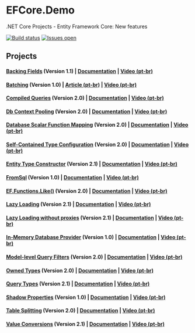 # EFCore.Demo
.NET Core Projects - Entity Framework Core: New features

[![Build status](https://ci.appveyor.com/api/projects/status/5mxaghgfujfxrh48?svg=true)](https://ci.appveyor.com/project/andreluizsecco/efcore.demo)
[![Issues open](https://img.shields.io/github/issues-raw/andreluizsecco/efcore.demo.svg)](https://github.com/andreluizsecco/efcore.demo/issues)

## Projects
#### [Backing Fields](https://github.com/andreluizsecco/EFCore.Demo/tree/master/BackingField) (Version 1.1) | [Documentation](https://docs.microsoft.com/en-us/ef/core/modeling/backing-field) | [Video (pt-br)](https://www.youtube.com/watch?v=dlEPR-VP67Q)
#### [Batching](https://github.com/andreluizsecco/EFCore.Demo/tree/master/Batching) (Version 1.0) | [Article (pt-br)](https://social.technet.microsoft.com/wiki/pt-br/contents/articles/35880.entity-framework-core-1-0-transacoes-em-lote-batching.aspx) | [Video (pt-br)](https://www.youtube.com/watch?v=P9RK1SGu6bI)
#### [Compiled Queries](https://github.com/andreluizsecco/EFCore.Demo/tree/master/CompiledQueries) (Version 2.0) | [Documentation](https://docs.microsoft.com/en-us/ef/core/what-is-new/ef-core-2.0#explicitly-compiled-queries) | [Video (pt-br)](https://www.youtube.com/watch?v=98rJPc67sqo)
#### [Db Context Pooling](https://github.com/andreluizsecco/EFCore.Demo/tree/master/DbContextPooling) (Version 2.0) | [Documentation](https://docs.microsoft.com/en-us/ef/core/what-is-new/ef-core-2.0#dbcontext-pooling) | [Video (pt-br)](https://www.youtube.com/watch?v=98rJPc67sqo)
#### [Database Scalar Function Mapping](https://github.com/andreluizsecco/EFCore.Demo/tree/master/DbFunctionMapping) (Version 2.0) | [Documentation](https://docs.microsoft.com/en-us/ef/core/what-is-new/ef-core-2.0#database-scalar-function-mapping) | [Video (pt-br)](https://www.youtube.com/watch?v=GgkHcWXqNss)
#### [Self-Contained Type Configuration](https://github.com/andreluizsecco/EFCore.Demo/tree/master/EntityTypeConfiguration) (Version 2.0) | [Documentation](https://docs.microsoft.com/en-us/ef/core/what-is-new/ef-core-2.0#self-contained-type-configuration-for-code-first) | [Video (pt-br)](https://www.youtube.com/watch?v=PgEFUvHrxSE)
#### [Entity Type Constructor](https://github.com/andreluizsecco/EFCore.Demo/tree/master/EntityTypeConstructor) (Version 2.1) | [Documentation](https://docs.microsoft.com/en-us/ef/core/modeling/constructors) | [Video (pt-br)](https://www.youtube.com/watch?v=7Mq6XjUJu2o)
#### [FromSql](https://github.com/andreluizsecco/EFCore.Demo/tree/master/FromSql) (Version 1.0) | [Documentation](https://docs.microsoft.com/en-us/ef/core/querying/raw-sql) | [Video (pt-br)](https://www.youtube.com/watch?v=oG5B_KvVByA)
#### [EF.Functions.Like()](https://github.com/andreluizsecco/EFCore.Demo/tree/master/FunctionLike) (Version 2.0) | [Documentation](https://docs.microsoft.com/en-us/ef/core/what-is-new/ef-core-2.0#effunctionslike) | [Video (pt-br)](https://www.youtube.com/watch?v=xYfeL2Kybik)
#### [Lazy Loading](https://github.com/andreluizsecco/EFCore.Demo/tree/master/LazyLoading) (Version 2.1) | [Documentation](https://docs.microsoft.com/en-us/ef/core/querying/related-data#lazy-loading) | [Video (pt-br)](https://www.youtube.com/watch?v=m5t1qYfZVQI)
#### [Lazy Loading without proxies](https://github.com/andreluizsecco/EFCore.Demo/tree/master/LazyLoadingWithoutProxies) (Version 2.1) | [Documentation](https://docs.microsoft.com/en-us/ef/core/querying/related-data#lazy-loading) | [Video (pt-br)](https://www.youtube.com/watch?v=m5t1qYfZVQI)
#### [In-Memory Database Provider](https://github.com/andreluizsecco/EFCore.Demo/tree/master/InMemory) (Version 1.0) | [Documentation](https://docs.microsoft.com/en-us/ef/core/providers/in-memory/) | [Video (pt-br)](https://www.youtube.com/watch?v=f3a17VXKLRA)
#### [Model-level Query Filters](https://github.com/andreluizsecco/EFCore.Demo/tree/master/ModelLevelQueryFilters) (Version 2.0) | [Documentation](https://docs.microsoft.com/en-us/ef/core/what-is-new/ef-core-2.0#model-level-query-filters) | [Video (pt-br)](https://www.youtube.com/watch?v=pAuV2ppra4s)
#### [Owned Types](https://github.com/andreluizsecco/EFCore.Demo/tree/master/OwnedTypes) (Version 2.0) | [Documentation](https://docs.microsoft.com/en-us/ef/core/modeling/owned-entities) | [Video (pt-br)](https://www.youtube.com/watch?v=Chas83Ujskw)
#### [Query Types](https://github.com/andreluizsecco/EFCore.Demo/tree/master/QueryTypes) (Version 2.1) | [Documentation](https://docs.microsoft.com/en-us/ef/core/modeling/query-types) | [Video (pt-br)](https://www.youtube.com/watch?v=2l5gxx9297A)
#### [Shadow Properties](https://github.com/andreluizsecco/EFCore.Demo/tree/master/ShadowProperties) (Version 1.0) | [Documentation](https://docs.microsoft.com/en-us/ef/core/modeling/shadow-properties) | [Video (pt-br)](https://www.youtube.com/watch?v=nouLNmJWLfA)
#### [Table Splitting](https://github.com/andreluizsecco/EFCore.Demo/tree/master/TableSplitting) (Version 2.0) | [Documentation](https://docs.microsoft.com/en-us/ef/core/what-is-new/ef-core-2.0#table-splitting) | [Video (pt-br)](https://www.youtube.com/watch?v=laQDOpV7mAc)
#### [Value Conversions](https://github.com/andreluizsecco/EFCore.Demo/tree/master/ValueConversions) (Version 2.1) | [Documentation](https://docs.microsoft.com/en-us/ef/core/modeling/value-conversions) | [Video (pt-br)](https://www.youtube.com/watch?v=hJP_OpCmCXM)

